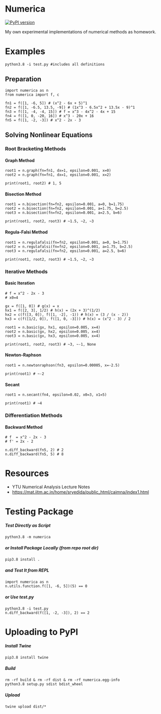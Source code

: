 # Numerica
[![PyPI version](https://badge.fury.io/py/numerica.svg)](https://badge.fury.io/py/numerica)

My own experimental implementations of numerical methods as homework.

# Examples
    python3.8 -i test.py #includes all definitions

## Preparation
    import numerica as n
    from numerica import f, c

    fn1 = f([1, -6, 5]) # (x^2 - 6x + 5)^1
    fn2 = f([1, -6.5, 13.5, -9]) # (1x^3 - 6.5x^2 + 13.5x - 9)^1
    fn3 = f([1, -4, -4, 15]) # f = x^3 - 4x^2 - 4x + 15
    fn4 = f([1, 0, -20, 16]) # x^3 - 20x + 16
    fn5 = f([1, -2, -3]) # x^2 - 2x - 3

## Solving Nonlinear Equations
### Root Bracketing Methods
#### Graph Method
    root1 = n.graph(fn=fn1, dx=1, epsilon=0.001, x=0)
    root2 = n.graph(fn=fn1, dx=1, epsilon=0.001, x=2)

    print(root1, root2) # 1, 5

#### Bisection Method
    root1 = n.bisection(fn=fn2, epsilon=0.001, a=0, b=1.75)
    root2 = n.bisection(fn=fn2, epsilon=0.001, a=1.75, b=2.5)
    root3 = n.bisection(fn=fn2, epsilon=0.001, a=2.5, b=6)

    print(root1, root2, root3) # ~1.5, ~2, ~3

#### Regula-Falsi Method
    root1 = n.regulafalsi(fn=fn2, epsilon=0.001, a=0, b=1.75)
    root2 = n.regulafalsi(fn=fn2, epsilon=0.001, a=1.75, b=2.5)
    root3 = n.regulafalsi(fn=fn2, epsilon=0.001, a=2.5, b=6)

    print(root1, root2, root3) # ~1.5, ~2, ~3

### Iterative Methods
#### Basic Iteration
    # f = x^2 - 2x - 3
    # x0=4

    gx = f([1, 0]) # g(x) = x
    hx1 = f([2, 3], 1/2) # h(x) = (2x + 3)^(1/2)
    hx2 = c(f([3, 0]), f([1, -2], -1)) # h(x) = (3 / (x - 2))
    hx3 = c(f([1/2, 0]), f([1, 0, -3])) # h(x) = (x^2 - 3) / 2

    root1 = n.basic(gx, hx1, epsilon=0.005, x=4)
    root2 = n.basic(gx, hx2, epsilon=0.005, x=4)
    root3 = n.basic(gx, hx3, epsilon=0.005, x=4)

    print(root1, root2, root3) # ~3, ~-1, None

#### Newton-Raphson
    root1 = n.newtonraphson(fn3, epsilon=0.00005, x=-2.5)

    print(root1) # ~-2

#### Secant
    root1 = n.secant(fn4, epsilon=0.02, x0=3, x1=5)

    print(root1) # ~4

### Differentiation Methods
#### Backward Method
    # f  = x^2 - 2x - 3
    # f' = 2x - 2

    n.diff_backward(fn5, 2) # 2
    n.diff_backward(fn5, 5) # 8

# Resources
- YTU Numerical Analysis Lecture Notes
- https://mat.iitm.ac.in/home/sryedida/public_html/caimna/index1.html

# Testing Package
##### Test Directly as Script
    python3.8 -m numerica
##### or Install Package Locally (from repo root dir)
    pip3.8 install .
##### and Test It from REPL
    import numerica as n
    n.utils.function.f([1, -6, 5])(5) == 0
##### or Use test.py
    python3.8 -i test.py
    n.diff_backward(f([1, -2, -3]), 2) == 2

# Uploading to PyPI
##### Install Twine
    pip3.8 install twine
##### Build
    rm -rf build & rm -rf dist & rm -rf numerica.egg-info
    python3.8 setup.py sdist bdist_wheel
##### Upload
    twine upload dist/*